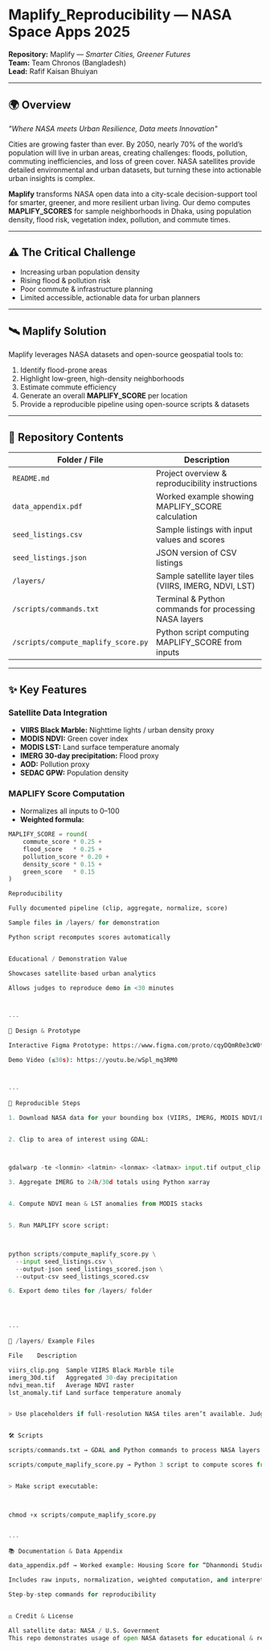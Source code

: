 # Maplify_Reproducibility — NASA Space Apps 2025

**Repository:** Maplify — *Smarter Cities, Greener Futures*  
**Team:** Team Chronos (Bangladesh)  
**Lead:** Rafif Kaisan Bhuiyan  

---

## 🌍 Overview

*"Where NASA meets Urban Resilience, Data meets Innovation"*

Cities are growing faster than ever. By 2050, nearly 70% of the world’s population will live in urban areas, creating challenges: floods, pollution, commuting inefficiencies, and loss of green cover. NASA satellites provide detailed environmental and urban datasets, but turning these into actionable urban insights is complex.

**Maplify** transforms NASA open data into a city-scale decision-support tool for smarter, greener, and more resilient urban living. Our demo computes **MAPLIFY_SCORES** for sample neighborhoods in Dhaka, using population density, flood risk, vegetation index, pollution, and commute times.

---

## ⚠️ The Critical Challenge

- Increasing urban population density  
- Rising flood & pollution risk  
- Poor commute & infrastructure planning  
- Limited accessible, actionable data for urban planners  

---

## 🛰️ Maplify Solution

Maplify leverages NASA datasets and open-source geospatial tools to:

1. Identify flood-prone areas  
2. Highlight low-green, high-density neighborhoods  
3. Estimate commute efficiency  
4. Generate an overall **MAPLIFY_SCORE** per location  
5. Provide a reproducible pipeline using open-source scripts & datasets  

---

## 📌 Repository Contents

| Folder / File | Description |
|---------------|------------|
| `README.md` | Project overview & reproducibility instructions |
| `data_appendix.pdf` | Worked example showing MAPLIFY_SCORE calculation |
| `seed_listings.csv` | Sample listings with input values and scores |
| `seed_listings.json` | JSON version of CSV listings |
| `/layers/` | Sample satellite layer tiles (VIIRS, IMERG, NDVI, LST) |
| `/scripts/commands.txt` | Terminal & Python commands for processing NASA layers |
| `/scripts/compute_maplify_score.py` | Python script computing MAPLIFY_SCORE from inputs |

---

## ✨ Key Features

### Satellite Data Integration

- **VIIRS Black Marble:** Nighttime lights / urban density proxy  
- **MODIS NDVI:** Green cover index  
- **MODIS LST:** Land surface temperature anomaly  
- **IMERG 30-day precipitation:** Flood proxy  
- **AOD:** Pollution proxy  
- **SEDAC GPW:** Population density  

### MAPLIFY Score Computation

- Normalizes all inputs to 0–100  
- **Weighted formula:**

```python
MAPLIFY_SCORE = round(
    commute_score * 0.25 +
    flood_score   * 0.25 +
    pollution_score * 0.20 +
    density_score * 0.15 +
    green_score   * 0.15
)

Reproducibility

Fully documented pipeline (clip, aggregate, normalize, score)

Sample files in /layers/ for demonstration

Python script recomputes scores automatically


Educational / Demonstration Value

Showcases satellite-based urban analytics

Allows judges to reproduce demo in <30 minutes



---

🎨 Design & Prototype

Interactive Figma Prototype: https://www.figma.com/proto/cqyDQmR0e3cW0tEZN9aSk3/Untitled?node-id=1-516&amp;t=ydsYsXawm4NT5H6u-1&amp;scaling=min-zoom&amp;content-scaling=fixed&amp;page-id=0%3A1&amp;starting-point-node-id=1%3A516&amp;show-proto-sidebar=1

Demo Video (≤30s): https://youtu.be/wSpl_mq3RM0



---

📐 Reproducible Steps

1. Download NASA data for your bounding box (VIIRS, IMERG, MODIS NDVI/LST, AOD, GPW)


2. Clip to area of interest using GDAL:



gdalwarp -te <lonmin> <latmin> <lonmax> <latmax> input.tif output_clip.tif

3. Aggregate IMERG to 24h/30d totals using Python xarray


4. Compute NDVI mean & LST anomalies from MODIS stacks


5. Run MAPLIFY score script:



python scripts/compute_maplify_score.py \
  --input seed_listings.csv \
  --output-json seed_listings_scored.json \
  --output-csv seed_listings_scored.csv

6. Export demo tiles for /layers/ folder




---

📂 /layers/ Example Files

File	Description

viirs_clip.png	Sample VIIRS Black Marble tile
imerg_30d.tif	Aggregated 30-day precipitation
ndvi_mean.tif	Average NDVI raster
lst_anomaly.tif	Land surface temperature anomaly


> Use placeholders if full-resolution NASA tiles aren’t available. Judges need only sample layers for reproducibility.


🛠️ Scripts

scripts/commands.txt → GDAL and Python commands to process NASA layers

scripts/compute_maplify_score.py → Python 3 script to compute scores from CSV


> Make script executable:



chmod +x scripts/compute_maplify_score.py


---

📚 Documentation & Data Appendix

data_appendix.pdf → Worked example: Housing Score for “Dhanmondi Studio”

Includes raw inputs, normalization, weighted computation, and interpretation

Step-by-step commands for reproducibility


⚖️ Credit & License

All satellite data: NASA / U.S. Government
This repo demonstrates usage of open NASA datasets for educational & reproducibility purposes.
